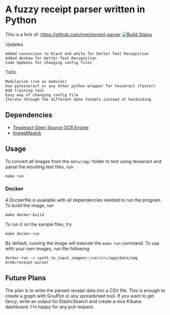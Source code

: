 # A fuzzy receipt parser written in Python  

This is a fork of: https://github.com/mre/receipt-parser
[![Build Status](https://travis-ci.org/mre/receipt-parser.svg?branch=master)](https://travis-ci.org/mre/receipt-parser)  
  
Updates

    Added conversion to black and white for better Text Recognition
    Added deskew for better Text Recognition
    Code Updates for changing config files

ToDo

    Modularize (run as modules)
    Use pytesseract or any other python wrapper for tesseract (faster)
    Add training tool
    Easy way of changing config file
    Iterate through the different date formats instead of hardcoding

## Dependencies

* [Tesseract Open Source OCR Engine](https://github.com/tesseract-ocr/tesseract)
* [ImageMagick](http://www.imagemagick.org/script/index.php)

## Usage

To convert all images from the `data/img/` folder to text using tesseract and parse the resulting text files, run

```
make run
```

### Docker

A Dockerfile is available with all dependencies needed to run the program.  
To build the image, run

```
make docker-build
```

To run it on the sample files, try

```
make docker-run
```

By default, running the image will execute the `make run` command. To use with your own images, run the following:

```
docker run -v <path_to_input_images>:/usr/src/app/data/img mre0/receipt-parser
```

## Future Plans

The plan is to write the parsed receipt data into a CSV file. This is enough to create a graph with GnuPlot or any spreadsheet tool. If you want to get fancy, write an output for ElasticSearch and create a nice Kibana dashboard. I'm happy for any pull request.


